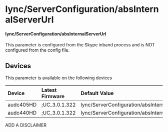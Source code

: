 ﻿---
description: lync/ServerConfiguration/absInternalServerUrl
search:
    keywords: ['lync','ServerConfiguration','absInternalServerUrl']
---

# lync/ServerConfiguration/absInternalServerUrl

#### lync/ServerConfiguration/absInternalServerUrl

This parameter is configured from the Skype inband process and is NOT configured from the config file.



## Devices
This parameter is available on the following devices

| Device | Latest Firmware | Default Value |
|:---|:---|:---|
| audc405HD | ;UC_3.0.1.322 | lync/ServerConfiguration/absInternalServerUrl= 
| audc440HD | ;UC_3.0.1.322 | lync/ServerConfiguration/absInternalServerUrl= 

ADD A DISCLAIMER
